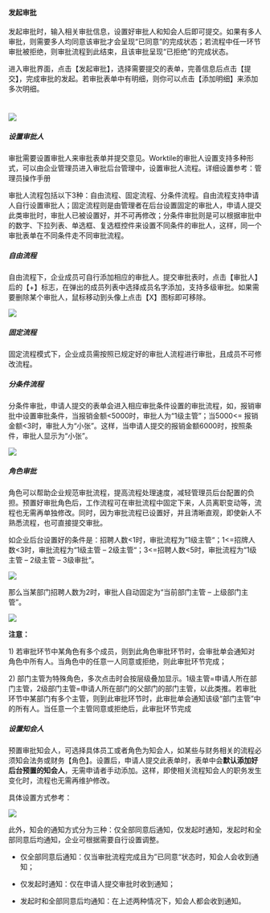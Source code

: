 #### 发起审批

发起审批时，输入相关审批信息，设置好审批人和知会人后即可提交。如果有多人审批，则需要多人均同意该审批才会呈现“已同意”的完成状态；若流程中任一环节审批被拒绝，则审批流程到此结束，且该审批呈现“已拒绝”的完成状态。

进入审批界面，点击【发起审批】，选择需要提交的表单，完善信息后点击【提交】，完成审批的发起。若审批表单中有明细，则你可以点击【添加明细】来添加多次明细。

# ![](/assets/6.3发起审批.png)

##### 设置审批人

审批需要设置审批人来审批表单并提交意见。Worktile的审批人设置支持多种形式，可以由企业管理员进入审批后台管理中，设置审批人流程。详细设置参考：管理员操作手册

审批人流程包括以下3种：自由流程、固定流程、分条件流程。自由流程支持申请人自行设置审批人；固定流程则是由管理者在后台设置固定的审批人，申请人提交此类审批时，审批人已被设置好，并不可再修改；分条件审批则是可以根据审批中的数字、下拉列表、单选框、复选框控件来设置不同条件的审批人，这样，同一个审批表单在不同条件走不同审批流程。

##### 自由流程

自由流程下，企业成员可自行添加相应的审批人。提交审批表时，点击【审批人】后的【+】标志，在弹出的成员列表中选择成员名字添加，支持多级审批。如果需要删除某个审批人，鼠标移动到头像上点击【X】图标即可移除。

![](/assets/6.3发起审批2.png)

##### 固定流程

固定流程模式下，企业成员需按照已规定好的审批人流程进行审批，且成员不可修改流程。

##### 分条件流程

分条件审批，申请人提交的表单会进入相应审批条件设置的审批流程，如，报销审批中设置审批条件，当报销金额&lt;5000时，审批人为“1级主管”；当5000&lt;= 报销金额&lt;3时，审批人为“小张”。这样，当申请人提交的报销金额6000时，按照条件，审批人显示为“小张”。

![](/assets/6.3发起审批3.png)

##### 角色审批

角色可以帮助企业规范审批流程，提高流程处理速度，减轻管理员后台配置的负担。预置好审批角色后，工作流程可在审批流程中固定下来，人员离职变动等，流程也无需再单独修改。同时，因为审批流程已设置好，并且清晰直观，即使新人不熟悉流程，也可直接提交审批。

如企业后台设置好的条件是：招聘人数&lt;1时，审批流程为”1级主管“；1&lt;=招牌人数&lt;3时，审批流程为“1级主管 – 2级主管“；3&lt;=招聘人数&lt;5时，审批流程为“1级主管 – 2级主管 – 3级审批“。

![](/assets/6.3发起审批4.png)

那么当某部门招聘人数为2时，审批人自动固定为“当前部门主管 – 上级部门主管”。

![](/assets/6.3发起审批5.png)

**注意：**

1\) 若审批环节中某角色有多个成员，则到此角色审批环节时，会审批单会通知对角色中所有人。当角色中的任意一人同意或拒绝，则此审批环节完成；

2\) 部门主管为特殊角色，多次点击时会按层级叠加显示。1级主管=申请人所在部门主管，2级部门主管=申请人所在部门的父部门的部门主管，以此类推。若审批环节中某部门有多个主管，则到此审批环节时，此审批单会通知该级“部门主管”中的所有人。当任意一个主管同意或拒绝后，此审批环节完成

##### 设置知会人

预置审批知会人，可选择具体员工或者角色为知会人，如某些与财务相关的流程必须知会法务或财务【角色】。设置后，申请人提交此表单时，表单中会**默认添加好后台预置的知会人**，无需申请者手动添加。这样，即使相关流程知会人的职务发生变化时，流程也无需再维护修改。

具体设置方式参考：

![](/assets/6.3.4设置知会人.png)

此外，知会的通知方式分为三种：仅全部同意后通知，仅发起时通知，发起时和全部同意后均通知，企业可根据需要自行设置调整。

* 仅全部同意后通知：仅当审批流程完成且为”已同意“状态时，知会人会收到通知；

* 仅发起时通知：仅在申请人提交审批时收到通知；

* 发起时和全部同意后均通知：在上述两种情况下，知会人都会收到通知。



